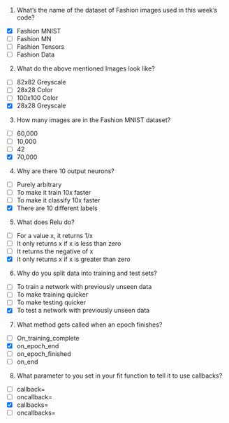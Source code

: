 1. What’s the name of the dataset of Fashion images used in this week’s code?

- [X] Fashion MNIST
- [ ] Fashion MN
- [ ] Fashion Tensors
- [ ] Fashion Data

2. What do the above mentioned Images look like?

- [ ] 82x82 Greyscale
- [ ] 28x28 Color
- [ ] 100x100 Color
- [X] 28x28 Greyscale

3. How many images are in the Fashion MNIST dataset?

- [ ] 60,000
- [ ] 10,000
- [ ] 42
- [X] 70,000

4. Why are there 10 output neurons?

- [ ] Purely arbitrary
- [ ] To make it train 10x faster
- [ ] To make it classify 10x faster
- [X] There are 10 different labels

5. What does Relu do?

- [ ] For a value x, it returns 1/x
- [ ] It only returns x if x is less than zero
- [ ] It returns the negative of x
- [X] It only returns x if x is greater than zero

6. Why do you split data into training and test sets?

- [ ] To train a network with previously unseen data
- [ ] To make training quicker
- [ ] To make testing quicker
- [X] To test a network with previously unseen data

7. What method gets called when an epoch finishes?

- [ ] On_training_complete
- [X] on_epoch_end
- [ ] on_epoch_finished
- [ ] on_end

8. What parameter to you set in your fit function to tell it to use callbacks?

- [ ] callback=
- [ ] oncallback=
- [X] callbacks=
- [ ] oncallbacks=

